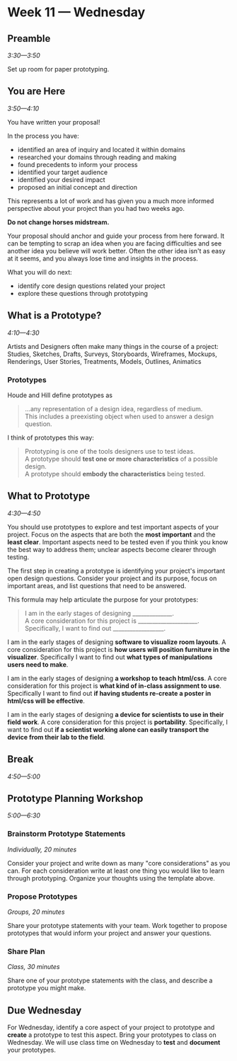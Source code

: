 # Week 11 — Wednesday

## Preamble
*3:30—3:50*

Set up room for paper prototyping.


## You are Here
*3:50—4:10*

You have written your proposal!

In the process you have:

- identified an area of inquiry and located it within domains
- researched your domains through reading and making
- found precedents to inform your process
- identified your target audience
- identified your desired impact
- proposed an initial concept and direction

This represents a lot of work and has given you a much more informed perspective about your project than you had two weeks ago.

**Do not change horses midstream.**

Your proposal should anchor and guide your process from here forward. It can be tempting to scrap an idea when you are facing difficulties and see another idea you believe will work better. Often the other idea isn't as easy at it seems, and you always lose time and insights in the process.

What you will do next:

- identify core design questions related your project
- explore these questions through prototyping



## What is a Prototype?
*4:10—4:30*

Artists and Designers often make many things in the course of a project: Studies, Sketches, Drafts, Surveys, Storyboards, Wireframes, Mockups, Renderings, User Stories, Treatments, Models, Outlines, Animatics


### Prototypes

Houde and Hill define prototypes as
> ...any representation of a design idea, regardless of medium.  
> This includes a preexisting object when used to answer a design question.

I think of prototypes this way:
> Prototyping is one of the tools designers use to test ideas.  
> A prototype should **test one or more characteristics** of a possible design.  
> A prototype should **embody the characteristics** being tested.



## What to Prototype
*4:30—4:50*

You should use prototypes to explore and test important aspects of your project. Focus on the aspects that are both the **most important** and the **least clear**. Important aspects need to be tested even if you think you know the best way to address them; unclear aspects become clearer through testing.

The first step in creating a prototype is identifying your project's important open design questions. Consider your project and its purpose, focus on important areas, and list questions that need to be answered.

This formula may help articulate the purpose for your prototypes:

> I am in the early stages of designing ______________.   
> A core consideration for this project is _____________________.  
> Specifically, I want to find out __________________.  


I am in the early stages of designing **software to visualize room layouts**.
A core consideration for this project is **how users will position furniture in the visualizer**.
Specifically I want to find out **what types of manipulations users need to make**.


I am in the early stages of designing **a workshop to teach html/css**.
A core consideration for this project is **what kind of in-class assignment to use**.
Specifically I want to find out **if having students re-create a poster in html/css will be effective**.


I am in the early stages of designing **a device for scientists to use in their field work**.
A core consideration for this project is **portability**.
Specifically, I want to find out **if a scientist working alone can easily transport the device from their lab to the field**.


## Break
*4:50—5:00*

## Prototype Planning Workshop
*5:00—6:30*

### Brainstorm Prototype Statements
*Individually, 20 minutes*

Consider your project and write down as many "core considerations" as you can. For each consideration write at least one thing you would like to learn through prototyping. Organize your thoughts using the template above.

### Propose Prototypes
*Groups, 20 minutes*

Share your prototype statements with your team. Work together to propose prototypes that would inform your project and answer your questions.

### Share Plan
*Class, 30 minutes*

Share one of your prototype statements with the class, and describe a prototype you might make.

## Due Wednesday

For Wednesday, identify a core aspect of your project to prototype and **create** a prototype to test this aspect. Bring your prototypes to class on Wednesday. We will use class time on Wednesday to **test** and **document** your prototypes.
